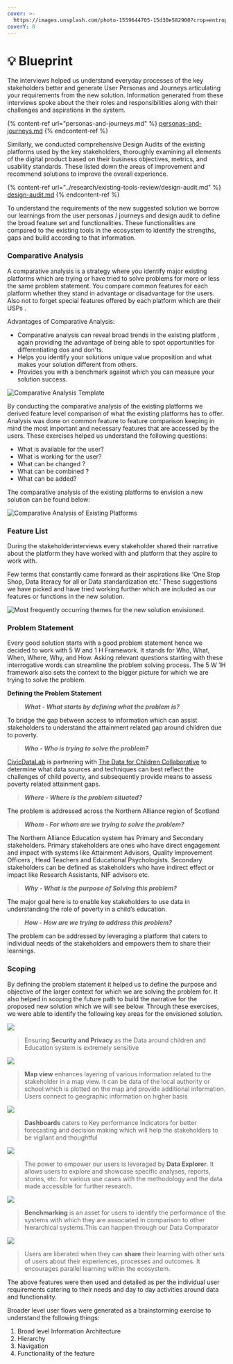 ```yaml
---
cover: >-
  https://images.unsplash.com/photo-1559644705-15d30e582900?crop=entropy&cs=srgb&fm=jpg&ixid=MnwxOTcwMjR8MHwxfHNlYXJjaHw4fHxwYXR0ZXJufGVufDB8fHx8MTYzNTYwNzczNQ&ixlib=rb-1.2.1&q=85
coverY: 0
---
```


# 💡 Blueprint

The interviews helped us understand everyday processes of the key stakeholders better and generate User Personas and Journeys articulating your requirements from the new solution. Information generated from these interviews spoke about the their roles and responsibilities along with their challenges and aspirations in the system.

{% content-ref url="personas-and-journeys.md" %}
[personas-and-journeys.md](personas-and-journeys.md)
{% endcontent-ref %}

Similarly, we conducted comprehensive Design Audits of the existing platforms used by the key stakeholders, thoroughly examining all elements of the digital product based on their business objectives, metrics, and usability standards. These listed down the areas of improvement and recommend solutions to improve the overall experience.

{% content-ref url="../research/existing-tools-review/design-audit.md" %}
[design-audit.md](../research/existing-tools-review/design-audit.md)
{% endcontent-ref %}

To understand the requirements of the new suggested solution we borrow our learnings from the user personas / journeys and design audit to define the broad feature set and functionalities. These functionalities are compared to the existing tools in the ecosystem to identify the strengths, gaps and build according to that information.

### **Comparative Analysis**

A comparative analysis is a strategy where you identify major existing platforms which are trying or have tried to solve problems for more or less the same problem statement. You compare common features for each platform whether they stand in advantage or disadvantage for the users. Also not to forget special features offered by each platform which are their USPs .

Advantages of Comparative Analysis:

* Comparative analysis can reveal broad trends in the existing platform , again providing the advantage of being able to spot opportunities for differentiating dos and don'ts.
* Helps you identify your solutions unique value proposition and what makes your solution different from others.
* Provides you with a benchmark against which you can measure your solution success.

![Comparative Analysis Template](https://lh5.googleusercontent.com/GWz0sdX2C\_TyKZYrTziJCskESscgvtSz6tkk7RZfqR0\_ezhlKeXgtsn2JfwifUDLee55p0gBGNXV53W\_T4-JPkwuKC0sBro1z5KLLoNNAVCYiqX4e0QHMt4wLrLmgthAHUY29F0)

By conducting the comparative analysis of the existing platforms we derived feature level comparison of what the existing platforms has to offer. Analysis was done on common feature to feature comparison keeping in mind the most important and necessary features that are accessed by the users. These exercises helped us understand the following questions:

* What is available for the user?
* What is working for the user?
* What can be changed ?
* What can be combined ?
* What can be added?

The comparative analysis of the existing platforms to envision a new solution can be found below:

![Comparative Analysis of Existing Platforms](../.gitbook/assets/comparative-analysis.png)

### Feature List

During the stakeholderinterviews every stakeholder shared their narrative about the platform they have worked with and platform that they aspire to work with.&#x20;

Few terms that constantly came forward as their aspirations like ‘One Stop Shop, Data literacy for all or Data standardization etc.’ These suggestions we have picked and have tried working further which are included as our features or functions in the new solution.

![Most frequently occurring themes for the new solution envisioned.](https://lh3.googleusercontent.com/d5usXpkHRdlJg06JhcWVF-nLyTWUM8OPbLsFq0oVMHFIa32hmAnnWDsk42FGd-JQBDxVMMt4cKuecak\_4iJQmyBgVFmw9F62wKiG7PmsMKpN3DQ6-4wDDfCJmxOXOk0LeBrEWCU)

### Problem Statement

Every good solution starts with a good problem statement hence we decided to work with 5 W and 1 H Framework. It stands for Who, What, When, Where, Why, and How. Asking relevant questions starting with these interrogative words can streamline the problem solving process. The 5 W 1H framework also sets the context to the bigger picture for which we are trying to solve the problem.

**Defining the Problem Statement**

> _**What - What starts by defining what the problem is?**_&#x20;

To bridge the gap between access to information which can assist stakeholders to understand the attainment related gap around children due to poverty.

> _**Who - Who is trying to solve the problem?**_&#x20;

[CivicDataLab](https://civicdatalab.in) is partnering with [The Data for Children Collaborative](https://www.dataforchildrencollaborative.com) to determine what data sources and techniques can best reflect the challenges of child poverty, and subsequently provide means to assess poverty related attainment gaps.

> _**Where - Where is the problem situated?**_&#x20;

The problem is addressed across the Northern Alliance region of Scotland

> _**Whom - For whom are we trying to solve the problem?**_&#x20;

The Northern Alliance Education system has Primary and Secondary stakeholders. Primary stakeholders are ones who have direct engagement and impact with systems like Attainment Advisors, Quality Improvement Officers , Head Teachers and Educational Psychologists. Secondary stakeholders can be defined as stakeholders who have indirect effect or impact like Research Assistants, NIF advisors etc.

> _**Why - What is the purpose of Solving this problem?**_

The major goal here is to enable key stakeholders to use data in understanding the role of poverty in a child’s education.

> _**How - How are we trying to address this problem?**_

The problem can be addressed by leveraging a platform that caters to individual needs of the stakeholders and empowers them to share their learnings.

### Scoping

By defining the problem statement it helped us to define the purpose and objective of the larger context for which we are solving the problem for. It also helped in scoping the future path to build the narrative for the proposed new solution which we will see below. Through these exercises, we were able to identify the following key areas for the envisioned solution.

![](https://lh4.googleusercontent.com/kPXv7uj3Ab0nJdZOvYizk\_nqmMAQxUGG4tWkdDj3T7C52yvg3PK5b1hmaW5xUgD9pN82MiDy3jyqtXBLRBDNmagXJ-tMOUzBSAHzzRaTbb4jpnJ\_dUkg5tIP3nTrgw)

> Ensuring **Security and Privacy** as the Data around children and Education system is extremely sensitive

![](https://lh6.googleusercontent.com/OpsLtLLXpVlSRPSYbF4egV5DWEgY1YZnuGQSEuD5VVzwMwVw7dEPXM3t\_8-h4ja--FP0Z5WOZ--KZlRcv\_7DDgeUC16AQ2QOwAjlfxox37lYfvat2uloxxtupaVtHQ)

> **Map view** enhances layering of various information related to the stakeholder in a map view. It can be data of the local authority or school which is plotted on the map and provide additional information. Users connect to geographic information on higher basis

![](https://lh4.googleusercontent.com/2SGPD8WUrks4ayNDpc9YCvIVOAOfzMDWYL0V4qmJHn\_d1LFTptgSrV0duoX0lzeCY59bbxkBf4mNVEZM2\_wHemKMz2HVFzQlA5E-DBAu99rRgGS0owAC64lTUaTLnw)

> **Dashboards** caters to Key performance Indicators for better forecasting and decision making which will help the stakeholders to be vigilant and thoughtful

![](https://lh6.googleusercontent.com/6FZm9bb84llCK3EqOUPGrgSypqVXt3z98WnRNVqWrIkOQe2EnVZfQeuIYU4kL\_yKF5kn8qc6rklS1nXl2r\_t7tIG4tp76KYECErX0qXHW3uyX8yhhuqLxoEiEuG0AA)

> The power to empower our users is leveraged by **Data Explorer**. It allows users to explore and showcase specific analyses, reports, stories, etc. for various use cases with the methodology and the data made accessible for further research.

![](https://lh4.googleusercontent.com/O9L5cdQIbuue0fyIKHLdq\_HTiO2YGAftUH5T4HD4HT-Ev0kJ\_Kpqk\_aclxIu9BaXqbjPial-cMKv6L1gXMZEGPkV7dDvhLnnQhE503CpPnxKAB0sbuMYc8qHG\_BWjA)

> **Benchmarking** is an asset for users to identify the performance of the systems with which they are associated in comparison to other hierarchical systems.This can happen through our Data Comparator

![](https://lh4.googleusercontent.com/mV22VijKE2imc5W5s8t5dG83WMA8yHedfQaWw0MmwlAV\_A8-LF0BSihkeOhlHfUhyfLUVlLv5EcpiDJ\_R5dgKm2mRmjtRXAhnQih\_1ZaYnh8Prh\_xXMem8ckuesKKw)

> Users are liberated when they can **share** their learning with other sets of users about their experiences, processes and outcomes. It encourages parallel learning within the ecosystem.

The above features were then used and detailed as per the individual user requirements catering to their needs and day to day activities around data and functionality.

Broader level user flows were generated as a brainstorming exercise to understand the following things:

1. Broad level Information Architecture
2. Hierarchy
3. Navigation
4. Functionality of the feature
